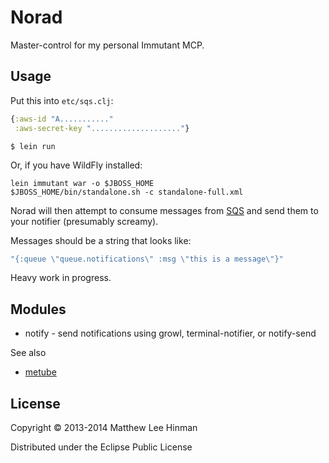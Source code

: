 # Norad

Master-control for my personal Immutant MCP.

## Usage

Put this into `etc/sqs.clj`:

```clojure
{:aws-id "A..........."
 :aws-secret-key "...................."}
```

```
$ lein run
```

Or, if you have WildFly installed:

```
lein immutant war -o $JBOSS_HOME
$JBOSS_HOME/bin/standalone.sh -c standalone-full.xml
```

Norad will then attempt to consume messages from
[SQS](https://aws.amazon.com/sqs/) and send them to your notifier
(presumably screamy).

Messages should be a string that looks like:

```clojure
"{:queue \"queue.notifications\" :msg \"this is a message\"}"
```

Heavy work in progress.

## Modules

- notify - send notifications using growl, terminal-notifier, or notify-send

See also

- [metube](https://github.com/dakrone/metube)

## License

Copyright © 2013-2014 Matthew Lee Hinman

Distributed under the Eclipse Public License
